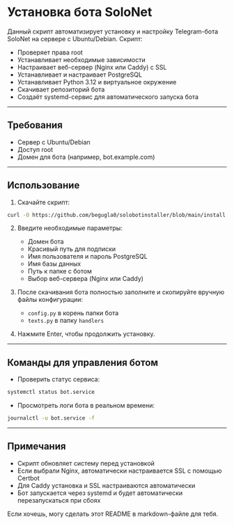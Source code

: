 # Установка бота SoloNet

Данный скрипт автоматизирует установку и настройку Telegram-бота SoloNet на сервере с Ubuntu/Debian. Скрипт:

* Проверяет права root
* Устанавливает необходимые зависимости
* Настраивает веб-сервер (Nginx или Caddy) с SSL
* Устанавливает и настраивает PostgreSQL
* Устанавливает Python 3.12 и виртуальное окружение
* Скачивает репозиторий бота
* Создаёт systemd-сервис для автоматического запуска бота

---

## Требования

* Сервер с Ubuntu/Debian
* Доступ root
* Домен для бота (например, bot.example.com)

---

## Использование

1. Скачайте скрипт:

```bash
curl -O https://github.com/begugla0/solobotinstaller/blob/main/install.sh && chmod +x install.sh && sudo ./install.sh
```

2. Введите необходимые параметры:

   * Домен бота
   * Красивый путь для подписки
   * Имя пользователя и пароль PostgreSQL
   * Имя базы данных
   * Путь к папке с ботом
   * Выбор веб-сервера (Nginx или Caddy)

3. После скачивания бота полностью заполните и скопируйте вручную файлы конфигурации:

   * `config.py` в корень папки бота
   * `texts.py` в папку `handlers`

4. Нажмите Enter, чтобы продолжить установку.

---

## Команды для управления ботом

* Проверить статус сервиса:

```bash
systemctl status bot.service
```

* Просмотреть логи бота в реальном времени:

```bash
journalctl -u bot.service -f
```

---

## Примечания

* Скрипт обновляет систему перед установкой
* Если выбрали Nginx, автоматически настраивается SSL с помощью Certbot
* Для Caddy установка и SSL настраиваются автоматически
* Бот запускается через systemd и будет автоматически перезапускаться при сбоях


Если хочешь, могу сделать этот README в markdown-файле для тебя.
